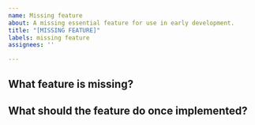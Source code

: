 ```yaml
---
name: Missing feature
about: A missing essential feature for use in early development.
title: "[MISSING FEATURE]"
labels: missing feature
assignees: ''

---
```


What feature is missing?
-

What should the feature do once implemented?
-
